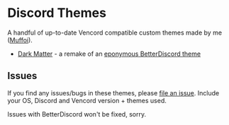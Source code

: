 # Discord Themes
A handful of up-to-date Vencord compatible custom themes made by me ([Muffoi](https://github.com/muffoi)).

- [Dark Matter](https://github.com/muffoi/discord-themes/tree/main/src/dark-matter) - a remake of an [eponymous BetterDiscord theme](https://betterdiscord.app/theme/Dark%20Matter)

## Issues
If you find any issues/bugs in these themes, please [file an issue](https://github.com/muffoi/discord-themes/issues/new).
Include your OS, Discord and Vencord version + themes used.

Issues with BetterDiscord won't be fixed, sorry.